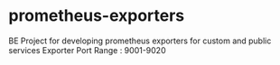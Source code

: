 # prometheus-exporters
BE Project for developing prometheus exporters for custom and public services
Exporter Port Range : 9001-9020
